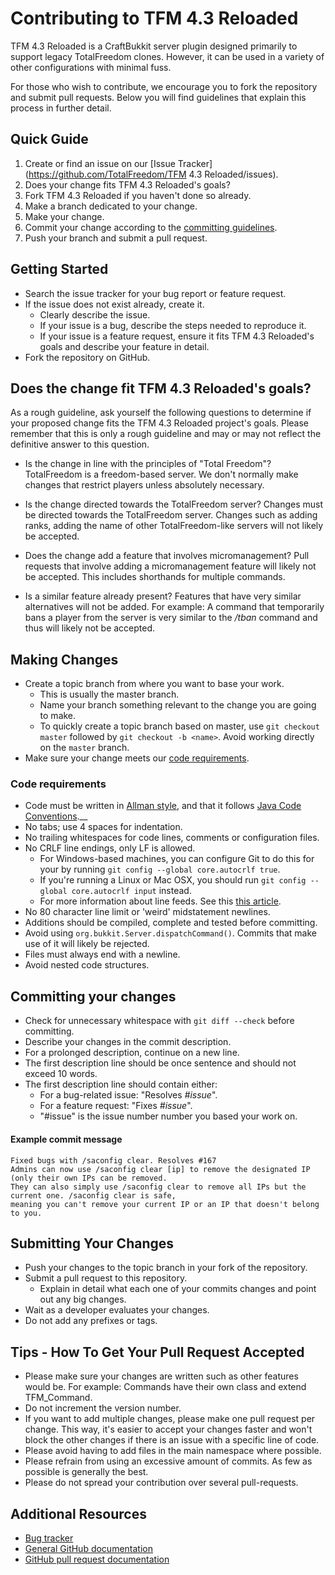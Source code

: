 # Contributing to TFM 4.3 Reloaded #
TFM 4.3 Reloaded is a CraftBukkit server plugin designed primarily to support legacy TotalFreedom clones. However, it can be used in a variety of other configurations with minimal fuss.

For those who wish to contribute, we encourage you to fork the repository and submit pull requests. Below you will find guidelines that explain this process in further detail.

## Quick Guide ##
1. Create or find an issue on our [Issue Tracker](https://github.com/TotalFreedom/TFM 4.3 Reloaded/issues).
2. Does your change fits TFM 4.3 Reloaded's goals?
3. Fork TFM 4.3 Reloaded if you haven't done so already.
4. Make a branch dedicated to your change.
5. Make your change.
6. Commit your change according to the [committing guidelines](#committing-your-changes).
7. Push your branch and submit a pull request.

## Getting Started ##
* Search the issue tracker for your bug report or feature request.
* If the issue does not exist already, create it.
  * Clearly describe the issue.
  * If your issue is a bug, describe the steps needed to reproduce it.
  * If your issue is a feature request, ensure it fits TFM 4.3 Reloaded's goals and describe your feature in detail.
* Fork the repository on GitHub.

## Does the change fit TFM 4.3 Reloaded's goals? ##
As a rough guideline, ask yourself the following questions to determine if your proposed change fits the TFM 4.3 Reloaded project's goals. Please remember that this is only a rough guideline and may or may not reflect the definitive answer to this question.

* Is the change in line with the principles of "Total Freedom"?
  TotalFreedom is a freedom-based server. We don't normally make changes that restrict players unless absolutely necessary.

* Is the change directed towards the TotalFreedom server?
  Changes must be directed towards the TotalFreedom server. Changes such as adding ranks, adding the name of other TotalFreedom-like servers will not likely be accepted.

* Does the change add a feature that involves micromanagement?
  Pull requests that involve adding a micromanagement feature will likely not be accepted. This includes shorthands for multiple commands.

* Is a similar feature already present?
  Features that have very similar alternatives will not be added. For example: A command that temporarily bans a player from the server is very similar to the _/tban_ command and thus will likely not be accepted.

## Making Changes ##
* Create a topic branch from where you want to base your work.
  * This is usually the master branch.
  * Name your branch something relevant to the change you are going to make.
  * To quickly create a topic branch based on master, use `git checkout master` followed by `git checkout -b <name>`. Avoid working directly on the `master` branch.
* Make sure your change meets our [code requirements](#code-requirements).

### Code requirements ###
* Code must be written in [Allman style](http://en.wikipedia.org/wiki/Indent_style#Allman_style), and that it follows [Java Code Conventions](http://www.oracle.com/technetwork/java/codeconventions-150003.pdf).__
* No tabs; use 4 spaces for indentation.
* No trailing whitespaces for code lines, comments or configuration files.
* No CRLF line endings, only LF is allowed.
  * For Windows-based machines, you can configure Git to do this for your by running `git config --global core.autocrlf true`.
  * If you're running a Linux or Mac OSX, you should run `git config --global core.autocrlf input` instead.
  * For more information about line feeds. See this [this article](http://adaptivepatchwork.com/2012/03/01/mind-the-end-of-your-line/).
* No 80 character line limit or 'weird' midstatement newlines.
* Additions should be compiled, complete and tested before committing.
* Avoid using `org.bukkit.Server.dispatchCommand()`. Commits that make use of it will likely be rejected.
* Files must always end with a newline.
* Avoid nested code structures.

## Committing your changes ##
* Check for unnecessary whitespace with `git diff --check` before committing.
* Describe your changes in the commit description.
* For a prolonged description, continue on a new line.
* The first description line should be once sentence and should not exceed 10 words.
* The first description line should contain either:
  * For a bug-related issue: "Resolves _#issue_".
  * For a feature request: "Fixes _#issue_".
  * "#issue" is the issue number number you based your work on.

#### Example commit message ####
```
Fixed bugs with /saconfig clear. Resolves #167
Admins can now use /saconfig clear [ip] to remove the designated IP (only their own IPs can be removed. 
They can also simply use /saconfig clear to remove all IPs but the current one. /saconfig clear is safe, 
meaning you can't remove your current IP or an IP that doesn't belong to you.
```

## Submitting Your Changes ##
* Push your changes to the topic branch in your fork of the repository.
* Submit a pull request to this repository.
  * Explain in detail what each one of your commits changes and point out any big changes.
* Wait as a developer evaluates your changes.
* Do not add any prefixes or tags.

## Tips - How To Get Your Pull Request Accepted ##
* Please make sure your changes are written such as other features would be. For example: Commands have their own class and extend TFM_Command.
* Do not increment the version number.
* If you want to add multiple changes, please make one pull request per change. This way, it's easier to accept your changes faster and won't block the other changes if there is an issue with a specific line of code.
* Please avoid having to add files in the main namespace where possible.
* Please refrain from using an excessive amount of commits. As few as possible is generally the best.
* Please do not spread your contribution over several pull-requests.

## Additional Resources ##
* [Bug tracker](https://github.com/TheDeus-Group/TFM-4.3-Reloaded/issues/)
* [General GitHub documentation](http://help.github.com/)
* [GitHub pull request documentation](http://help.github.com/send-pull-requests/)
